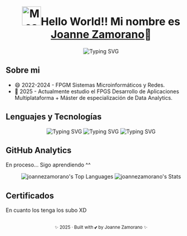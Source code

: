 <div>
      <h1 align="center"><img src="https://i.imgur.com/veZrcC7.gif" alt="Meaow" width="50" />Hello World!! Mi nombre es <a href="https://github.com/JoanneZamorano">Joanne Zamorano<a>👋</h1>
      <div align="center">
            
![Typing SVG](https://readme-typing-svg.demolab.com?font=Fira+Code&weight=100&size=23&pause=8000&center=true&width=600&lines=Desarrolladora+Aplicaciones+Multiplataforma)
      </div>
</div>
            

## Sobre mi
- 😄 2022-2024 - FPGM Sistemas Microinformáticos y Redes.
- 🌱 2025 - Actualmente estudio el FPGS Desarrollo de Aplicaciones Multiplataforma + Máster de especialización de Data Analytics.
 
## Lenguajes y Tecnologías
<div align="center">
      
![Typing SVG](https://readme-typing-svg.demolab.com?font=Fira+Code&weight=70&size=50&duration=2000&pause=70&color=F75151&background=FF000000&center=true&vCenter=true&width=300&height=68&lines=Java;Python;HTML5;CSS3;JavaScript;SQL;NoSQL) ![Typing SVG](https://readme-typing-svg.demolab.com?font=Fira+Code&weight=70&size=50&duration=2000&pause=70&color=162831FF&background=FF000000&center=true&vCenter=true&width=400&height=68&lines=IntelliJ+IDEA;PyCharm;VSCode;Git+GitHub) ![Typing SVG](https://readme-typing-svg.demolab.com?font=Fira+Code&weight=70&size=50&duration=2000&pause=70&color=6ECBF7FF&background=FF000000&center=true&vCenter=true&width=250&height=68&lines=GitHub) 
      
</div>


## GitHub Analytics
<p>En proceso... Sigo aprendiendo ^^</p>
<div align="center">
      
![joannezamorano's Top Languages](https://github-readme-stats.vercel.app/api/top-langs/?username=joannezamorano&theme=vue&show_icons=true&hide_border=true&layout=compact)
![joannezamorano's Stats](https://github-readme-stats.vercel.app/api?username=joannezamorano&theme=vue&show_icons=true&hide_border=true&count_private=true)
</div>


## Certificados
<p>En cuanto los tenga los subo XD</p>

## 

<footer align="center">
      <sub><p align="center">✨ 2025 · Built with 💕 by Joanne Zamorano ✨</p></sub>
</footer>

<!--
**JoanneZamorano/joannezamorano** is a ✨ _special_ ✨ repository because its `README.md` (this file) appears on your GitHub profile.
Here are some ideas to get you started:

- 🔭 I’m currently working on ...
- 🌱 I’m currently learning ...
- 👯 I’m looking to collaborate on ...
- 🤔 I’m looking for help with ...
- 💬 Ask me about ...
- 📫 How to reach me: ...
- 😄 Pronouns: ...
- ⚡ Fun fact: ...

-->
